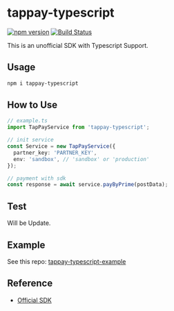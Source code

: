 # tappay-typescript

[![npm version](https://badge.fury.io/js/tappay-typescript.svg)](https://badge.fury.io/js/tappay-typescript)
[![Build Status](https://cloud.drone.io/api/badges/wiasliaw77210/tappay-typescript/status.svg)](https://cloud.drone.io/wiasliaw77210/tappay-typescript)

This is an unofficial SDK with Typescript Support.

## Usage

```bash
npm i tappay-typescript
```

## How to Use

```typescript
// example.ts
import TapPayService from 'tappay-typescript';

// init service
const Service = new TapPayService({
  partner_key: 'PARTNER_KEY',
  env: 'sandbox', // 'sandbox' or 'production'
});

// payment with sdk
const response = await service.payByPrime(postData);
```

## Test

Will be Update.

## Example

See this repo: [tappay-typescript-example](https://github.com/wiasliaw77210/tappay-typescript-example)

## Reference

* [Official SDK](https://github.com/TapPay/tappay-nodejs)
